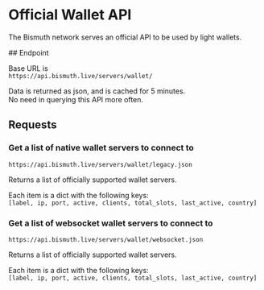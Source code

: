 # Official Wallet API

The Bismuth network serves an official API to be used by light wallets.

## Endpoint

Base URL is   
`https://api.bismuth.live/servers/wallet/`

Data is returned as json, and is cached for 5 minutes.  
No need in querying this API more often.

## Requests

### Get a list of native wallet servers to connect to

`https://api.bismuth.live/servers/wallet/legacy.json`

Returns a list of officially supported wallet servers.

Each item is a dict with the following keys:  
`[label, ip, port, active, clients, total_slots, last_active, country]`

### Get a list of websocket wallet servers to connect to

`https://api.bismuth.live/servers/wallet/websocket.json`

Returns a list of officially supported wallet servers.

Each item is a dict with the following keys:  
`[label, ip, port, active, clients, total_slots, last_active, country]`

